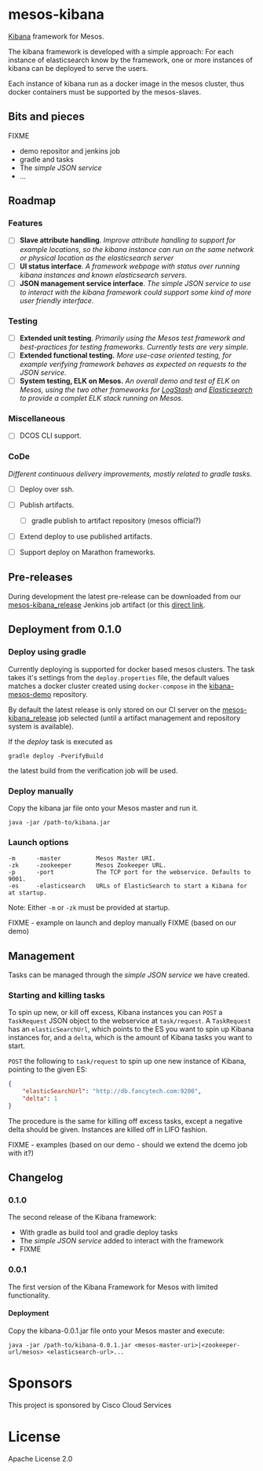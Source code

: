 # mesos-kibana

[Kibana](https://www.elastic.co/products/kibana) framework for Mesos.

The kibana framework is developed with a simple approach: For each instance of elasticsearch know by the framework, one or more instances of kibana can be deployed to serve the users.

Each instance of kibana run as a docker image in the mesos cluster, thus docker containers must be supported by the mesos-slaves.

## Bits and pieces

FIXME

* demo repositor and jenkins job
* gradle and tasks
* The _simple JSON service_
* ...

## Roadmap

### Features
- [ ] **Slave attribute handling**. _Improve attribute handling to support for example locations, so the kibana instance can run on the same network or physical location as the elasticsearch server_
- [ ] **UI status interface**. _A framework webpage with status over running kibana instances and known elasticsearch servers_.
- [ ] **JSON management service interface**. _The simple JSON service to use to interact with the kibana framework could support some kind of more user friendly interface_.

### Testing
- [ ] **Extended unit testing**. _Primarily using the Mesos test framework and best-practices for testing frameworks. Currently tests are very simple_.
- [ ] **Extended functional testing.** _More use-case oriented testing, for example verifying framework behaves as expected on requests to the JSON service_.
- [ ] **System testing, ELK on Mesos.** _An overall demo and test of ELK on Mesos, using the two other frameworks for [LogStash](https://github.com/mesos/logstash) and [Elasticsearch](https://github.com/mesos/elasticsearch) to provide a complet ELK stack running on Mesos_.

### Miscellaneous
- [ ] DCOS CLI support.

### CoDe

_Different continuous delivery improvements, mostly related to gradle tasks_.

- [ ] Deploy over ssh.
- [ ] Publish artifacts.
    - [ ] gradle publish to artifact repository (mesos official?)
- [ ] Extend deploy to use published artifacts.
- [ ] Support deploy on Marathon frameworks.


## Pre-releases

During development the latest pre-release can be downloaded from our [mesos-kibana_release](http://code.praqma.net/ci/view/All/job/mesos-kibana_release) Jenkins  job artifact (or this [direct link](http://code.praqma.net/ci/view/All/job/mesos-kibana_release/lastSuccessfulBuild/artifact/build/libs/).

## Deployment from 0.1.0

### Deploy using gradle
Currently deploying is supported for docker based mesos clusters. The task takes it's settings from the `deploy.properties` file, the default values matches a docker cluster created using `docker-compose` in the [kibana-mesos-demo](https://github.com/Praqma/mesos-kibana-demo) repository.

By default the latest release is only stored on our CI server on the [mesos-kibana_release](http://code.praqma.net/ci/view/All/job/mesos-kibana_release) job selected (until a artifact management and repository system is available).

If the _deploy_ task is executed as
```
gradle deploy -PverifyBuild
```
the latest build from the verification job will be used.

### Deploy manually
Copy the kibana jar file onto your Mesos master and run it.
```
java -jar /path-to/kibana.jar
```

### Launch options
```
-m      -master          Mesos Master URI.
-zk     -zookeeper       Mesos Zookeeper URL.
-p      -port            The TCP port for the webservice. Defaults to 9001.
-es     -elasticsearch   URLs of ElasticSearch to start a Kibana for at startup.
```
Note: Either `-m` or `-zk` must be provided at startup.

FIXME - example on launch and deploy manually FIXME (based on our demo)


## Management
Tasks can be managed through the _simple JSON service_ we have created.

### Starting and killing tasks
To spin up new, or kill off excess, Kibana instances you can `POST` a `TaskRequest` JSON object to the webservice at `task/request`.
A `TaskRequest` has an `elasticSearchUrl`, which points to the ES you want to spin up Kibana instances for, and a `delta`, which is the amount of Kibana tasks you want to start.

`POST` the following to `task/request` to spin up one new instance of Kibana, pointing to the given ES:
```json
{
    "elasticSearchUrl": "http://db.fancytech.com:9200",
    "delta": 1
}
```

The procedure is the same for killing off excess tasks, except a negative delta should be given. Instances are killed off in LIFO fashion.

FIXME - examples (based on our demo - should we extend the dcemo job with it?)


## Changelog


### 0.1.0

The second release of the Kibana framework:

* With gradle as build tool and gradle deploy tasks
* The _simple JSON service_ added to interact with the framework
* FIXME



### 0.0.1

The first version of the Kibana Framework for Mesos with limited functionality.


#### Deployment
Copy the kibana-0.0.1.jar file onto your Mesos master and execute:
```
java -jar /path-to/kibana-0.0.1.jar <mesos-master-uri>|<zookeeper-url/mesos> <elasticsearch-url>...
```
# Sponsors
This project is sponsored by Cisco Cloud Services

# License
Apache License 2.0
